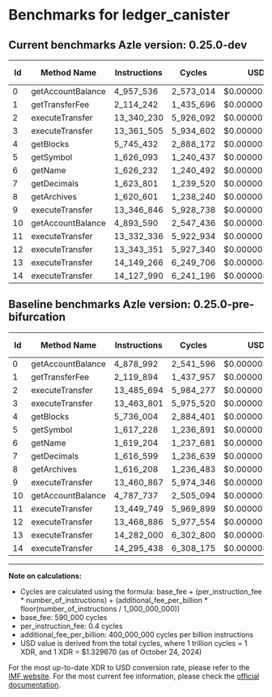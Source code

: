 # Benchmarks for ledger_canister

## Current benchmarks Azle version: 0.25.0-dev

| Id  | Method Name       | Instructions | Cycles    | USD           | USD/Million Calls | Change                              |
| --- | ----------------- | ------------ | --------- | ------------- | ----------------- | ----------------------------------- |
| 0   | getAccountBalance | 4_957_536    | 2_573_014 | $0.0000034213 | $3.42             | <font color="red">+78_544</font>    |
| 1   | getTransferFee    | 2_114_242    | 1_435_696 | $0.0000019090 | $1.90             | <font color="green">-5_652</font>   |
| 2   | executeTransfer   | 13_340_230   | 5_926_092 | $0.0000078797 | $7.87             | <font color="green">-145_464</font> |
| 3   | executeTransfer   | 13_361_505   | 5_934_602 | $0.0000078911 | $7.89             | <font color="green">-102_296</font> |
| 4   | getBlocks         | 5_745_432    | 2_888_172 | $0.0000038403 | $3.84             | <font color="red">+9_428</font>     |
| 5   | getSymbol         | 1_626_093    | 1_240_437 | $0.0000016494 | $1.64             | <font color="red">+8_865</font>     |
| 6   | getName           | 1_626_232    | 1_240_492 | $0.0000016494 | $1.64             | <font color="red">+7_028</font>     |
| 7   | getDecimals       | 1_623_801    | 1_239_520 | $0.0000016482 | $1.64             | <font color="red">+7_202</font>     |
| 8   | getArchives       | 1_620_601    | 1_238_240 | $0.0000016465 | $1.64             | <font color="red">+4_393</font>     |
| 9   | executeTransfer   | 13_346_846   | 5_928_738 | $0.0000078833 | $7.88             | <font color="green">-114_021</font> |
| 10  | getAccountBalance | 4_893_590    | 2_547_436 | $0.0000033872 | $3.38             | <font color="red">+105_853</font>   |
| 11  | executeTransfer   | 13_332_336   | 5_922_934 | $0.0000078755 | $7.87             | <font color="green">-117_413</font> |
| 12  | executeTransfer   | 13_343_351   | 5_927_340 | $0.0000078814 | $7.88             | <font color="green">-125_535</font> |
| 13  | executeTransfer   | 14_149_266   | 6_249_706 | $0.0000083100 | $8.31             | <font color="green">-132_734</font> |
| 14  | executeTransfer   | 14_127_990   | 6_241_196 | $0.0000082987 | $8.29             | <font color="green">-167_448</font> |

## Baseline benchmarks Azle version: 0.25.0-pre-bifurcation

| Id  | Method Name       | Instructions | Cycles    | USD           | USD/Million Calls |
| --- | ----------------- | ------------ | --------- | ------------- | ----------------- |
| 0   | getAccountBalance | 4_878_992    | 2_541_596 | $0.0000033795 | $3.37             |
| 1   | getTransferFee    | 2_119_894    | 1_437_957 | $0.0000019120 | $1.91             |
| 2   | executeTransfer   | 13_485_694   | 5_984_277 | $0.0000079571 | $7.95             |
| 3   | executeTransfer   | 13_463_801   | 5_975_520 | $0.0000079455 | $7.94             |
| 4   | getBlocks         | 5_736_004    | 2_884_401 | $0.0000038353 | $3.83             |
| 5   | getSymbol         | 1_617_228    | 1_236_891 | $0.0000016447 | $1.64             |
| 6   | getName           | 1_619_204    | 1_237_681 | $0.0000016457 | $1.64             |
| 7   | getDecimals       | 1_616_599    | 1_236_639 | $0.0000016443 | $1.64             |
| 8   | getArchives       | 1_616_208    | 1_236_483 | $0.0000016441 | $1.64             |
| 9   | executeTransfer   | 13_460_867   | 5_974_346 | $0.0000079439 | $7.94             |
| 10  | getAccountBalance | 4_787_737    | 2_505_094 | $0.0000033309 | $3.33             |
| 11  | executeTransfer   | 13_449_749   | 5_969_899 | $0.0000079380 | $7.93             |
| 12  | executeTransfer   | 13_468_886   | 5_977_554 | $0.0000079482 | $7.94             |
| 13  | executeTransfer   | 14_282_000   | 6_302_800 | $0.0000083806 | $8.38             |
| 14  | executeTransfer   | 14_295_438   | 6_308_175 | $0.0000083878 | $8.38             |

---

**Note on calculations:**

-   Cycles are calculated using the formula: base_fee + (per_instruction_fee \* number_of_instructions) + (additional_fee_per_billion \* floor(number_of_instructions / 1_000_000_000))
-   base_fee: 590_000 cycles
-   per_instruction_fee: 0.4 cycles
-   additional_fee_per_billion: 400_000_000 cycles per billion instructions
-   USD value is derived from the total cycles, where 1 trillion cycles = 1 XDR, and 1 XDR = $1.329670 (as of October 24, 2024)

For the most up-to-date XDR to USD conversion rate, please refer to the [IMF website](https://www.imf.org/external/np/fin/data/rms_sdrv.aspx).
For the most current fee information, please check the [official documentation](https://internetcomputer.org/docs/current/developer-docs/gas-cost#execution).
